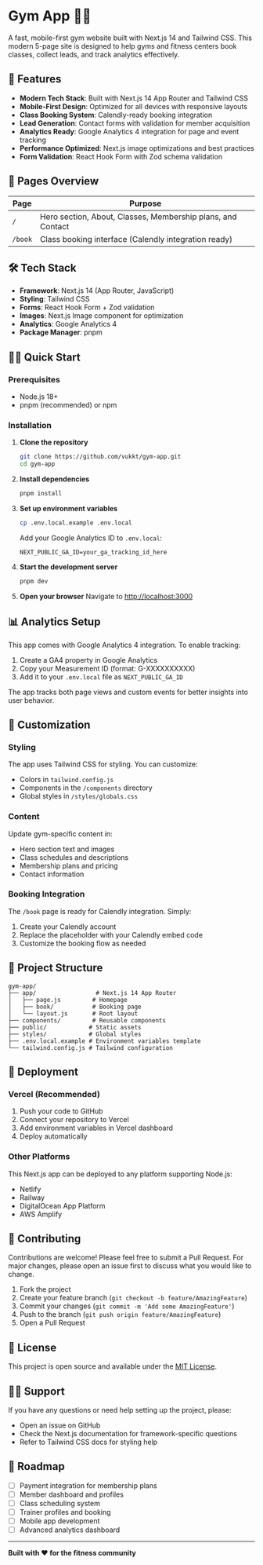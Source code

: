 # Gym App 🏋️‍♂️

A fast, mobile-first gym website built with Next.js 14 and Tailwind CSS. This modern 5-page site is designed to help gyms and fitness centers book classes, collect leads, and track analytics effectively.

## 🚀 Features

- **Modern Tech Stack**: Built with Next.js 14 App Router and Tailwind CSS
- **Mobile-First Design**: Optimized for all devices with responsive layouts
- **Class Booking System**: Calendly-ready booking integration
- **Lead Generation**: Contact forms with validation for member acquisition
- **Analytics Ready**: Google Analytics 4 integration for page and event tracking
- **Performance Optimized**: Next.js image optimizations and best practices
- **Form Validation**: React Hook Form with Zod schema validation

## 📱 Pages Overview

| Page    | Purpose                                                     |
| ------- | ----------------------------------------------------------- |
| `/`     | Hero section, About, Classes, Membership plans, and Contact |
| `/book` | Class booking interface (Calendly integration ready)        |

## 🛠️ Tech Stack

- **Framework**: Next.js 14 (App Router, JavaScript)
- **Styling**: Tailwind CSS
- **Forms**: React Hook Form + Zod validation
- **Images**: Next.js Image component for optimization
- **Analytics**: Google Analytics 4
- **Package Manager**: pnpm

## 🏃‍♂️ Quick Start

### Prerequisites

- Node.js 18+
- pnpm (recommended) or npm

### Installation

1. **Clone the repository**

   ```bash
   git clone https://github.com/vukkt/gym-app.git
   cd gym-app
   ```

2. **Install dependencies**

   ```bash
   pnpm install
   ```

3. **Set up environment variables**

   ```bash
   cp .env.local.example .env.local
   ```

   Add your Google Analytics ID to `.env.local`:

   ```env
   NEXT_PUBLIC_GA_ID=your_ga_tracking_id_here
   ```

4. **Start the development server**

   ```bash
   pnpm dev
   ```

5. **Open your browser**
   Navigate to [http://localhost:3000](http://localhost:3000)

## 📊 Analytics Setup

This app comes with Google Analytics 4 integration. To enable tracking:

1. Create a GA4 property in Google Analytics
2. Copy your Measurement ID (format: G-XXXXXXXXXX)
3. Add it to your `.env.local` file as `NEXT_PUBLIC_GA_ID`

The app tracks both page views and custom events for better insights into user behavior.

## 🎨 Customization

### Styling

The app uses Tailwind CSS for styling. You can customize:

- Colors in `tailwind.config.js`
- Components in the `/components` directory
- Global styles in `/styles/globals.css`

### Content

Update gym-specific content in:

- Hero section text and images
- Class schedules and descriptions
- Membership plans and pricing
- Contact information

### Booking Integration

The `/book` page is ready for Calendly integration. Simply:

1. Create your Calendly account
2. Replace the placeholder with your Calendly embed code
3. Customize the booking flow as needed

## 📂 Project Structure

```
gym-app/
├── app/                 # Next.js 14 App Router
│   ├── page.js         # Homepage
│   ├── book/           # Booking page
│   └── layout.js       # Root layout
├── components/         # Reusable components
├── public/            # Static assets
├── styles/            # Global styles
├── .env.local.example # Environment variables template
└── tailwind.config.js # Tailwind configuration
```

## 🚀 Deployment

### Vercel (Recommended)

1. Push your code to GitHub
2. Connect your repository to Vercel
3. Add environment variables in Vercel dashboard
4. Deploy automatically

### Other Platforms

This Next.js app can be deployed to any platform supporting Node.js:

- Netlify
- Railway
- DigitalOcean App Platform
- AWS Amplify

## 🤝 Contributing

Contributions are welcome! Please feel free to submit a Pull Request. For major changes, please open an issue first to discuss what you would like to change.

1. Fork the project
2. Create your feature branch (`git checkout -b feature/AmazingFeature`)
3. Commit your changes (`git commit -m 'Add some AmazingFeature'`)
4. Push to the branch (`git push origin feature/AmazingFeature`)
5. Open a Pull Request

## 📝 License

This project is open source and available under the [MIT License](LICENSE).

## 🙋‍♂️ Support

If you have any questions or need help setting up the project, please:

- Open an issue on GitHub
- Check the Next.js documentation for framework-specific questions
- Refer to Tailwind CSS docs for styling help

## 🎯 Roadmap

- [ ] Payment integration for membership plans
- [ ] Member dashboard and profiles
- [ ] Class scheduling system
- [ ] Trainer profiles and booking
- [ ] Mobile app development
- [ ] Advanced analytics dashboard

---

**Built with ❤️ for the fitness community**
